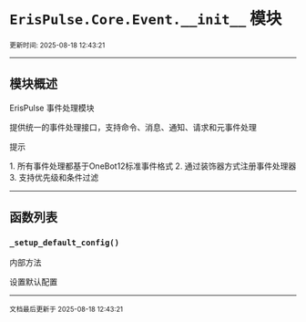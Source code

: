 # `ErisPulse.Core.Event.__init__` 模块

<sup>更新时间: 2025-08-18 12:43:21</sup>

---

## 模块概述


ErisPulse 事件处理模块

提供统一的事件处理接口，支持命令、消息、通知、请求和元事件处理

<div class='admonition tip'><p class='admonition-title'>提示</p><p>1. 所有事件处理都基于OneBot12标准事件格式
2. 通过装饰器方式注册事件处理器
3. 支持优先级和条件过滤</p></div>

---

## 函数列表

### `_setup_default_config()`

<div class='admonition warning'><p class='admonition-title'>内部方法</p><p></p></div>
设置默认配置

---

<sub>文档最后更新于 2025-08-18 12:43:21</sub>